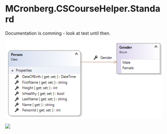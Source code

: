 # MCronberg.CSCourseHelper.Standard

Documentation is comming - look at test until then.

![](person.png)

![](respository.png)
